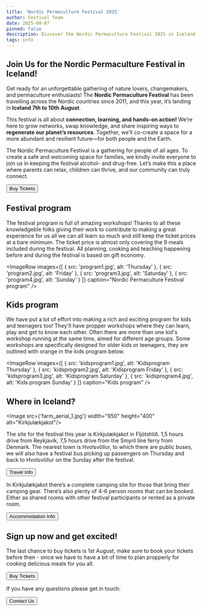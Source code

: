 ```yaml
---
title: 'Nordic Permaculture Festival 2025'
author: Festival Team
date: 2025-08-07
pinned: false
description: Discover the Nordic Permaculture Festival 2025 in Iceland - a gathering of nature lovers, change-makers and permaculture enthusiasts focused on connection, learning and hands-on action.
tags: info
---
```


<script>
    import { base } from '$app/paths'
    import Action from '$lib/Action.svelte'
    import Button from '$lib/Button.svelte'
    import Image from  '$lib/Image.svelte'
    import ImageRow from '$lib/ImageRow.svelte'
</script>

## Join Us for the Nordic Permaculture Festival in Iceland!

Get ready for an unforgettable gathering of nature lovers, changemakers, and permaculture enthusiasts! The **Nordic Permaculture Festival** has been travelling across the Nordic countries since 2011, and this year, it’s landing in **Iceland 7th to 10th August**.

This festival is all about **connection, learning, and hands-on action!** We’re here to grow networks, swap knowledge, and share inspiring ways to **regenerate our planet’s resources**. Together, we’ll co-create a space for a more abundant and resilient future—for both people and the Earth. 

The Nordic Permaculture Festival is a gathering for people of all ages. To create a safe and welcoming space for families, we kindly invite everyone to join us in keeping the festival alcohol- and drug-free. Let’s make this a place where parents can relax, children can thrive, and our community can truly connect.

<Action>
    <Button href={'/tickets'}>Buy Tickets</Button>
</Action>

## Festival program

The festival program is full of amazing workshops!  Thanks to all these knowledgeble folks giving their work to contribute to making a great experience for us all we can all learn so much and still keep the ticket prices at a bare minimum.  The ticket price is almost only covering the 9 meals included during the festival.  All planning, cooking and teaching happening before and during the festival is based on gift economy.

<ImageRow 
  images={[
    { src: 'program1.jpg', alt: 'Thursday' },
    { src: 'program2.jpg', alt: 'Friday' },
    { src: 'program3.jpg', alt: 'Saturday' },
    { src: 'program4.jpg', alt: 'Sunday' }
  ]}
  caption="Nordic Permaculture Festival program"
/>


## Kids program

We have put a lot of effort into making a rich and exciting program for kids and teenagers too!  They'll have propper workshops where they can learn, play and get to know each other.  Often there are more than one kid's workshop running at the same time, aimed for different age groups.  Some workshops are specifically designed for older kids or teenagers, they are outlined with orange in the kids program below.

<ImageRow images={[ { src: 'kidsprogram1.jpg', alt: 'Kidsprogram Thursday' }, { src: 'kidsprogram2.jpg', alt: 'Kidsprogram Friday' }, { src: 'kidsprogram3.jpg', alt: 'Kidsprogram Saturday' }, { src: 'kidsprogram4.jpg', alt: 'Kids program Sunday' } ]} caption="Kids program" />

## Where in Iceland?

<Image
  src={'farm_aerial_1.jpg'}
  width="950"
  height="400"
  alt="Kirkjulækjakot"/>

The site for the festival this year is Kirkjulækjakot in Fljótshlíð. 1,5 hours drive from Reykjavík, 7,5 hours drive from the Smyril line ferry from Denmark. The nearest town is Hvolsvöllur, to which there are public buses, we will also have a festival bus picking up passengers on Thursday and back to Hvolsvöllur on the Sunday after the festival.

<Action>
    <Button href={'/travel'}>Travel Info</Button>
</Action>

In Kirkjulækjakot there’s a complete camping site for those that bring their camping gear.  There’s also plenty of 4-6 person rooms that can be booked.  Either as shared rooms with other festival participants or rented as a private room.

<Action>
    <Button href={'/accommodation'}>Accommodation Info</Button>
</Action>

## Sign up now and get excited!

The last chance to buy tickets is 1st August, make sure to book your tickets before then - since we have to have a bit of time to plan propperly for cooking delicious meals for you all.

<Action>
    <Button href={'/tickets'}>Buy Tickets</Button>
</Action>

If you have any questions please get in touch:

<Action>
    <Button href={'/contact'}>Contact Us</Button>
</Action>
